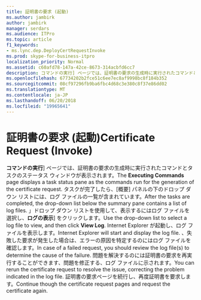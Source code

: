 ```yaml
---
title: 証明書の要求 (起動)
ms.author: jambirk
author: jambirk
manager: serdars
ms.audience: ITPro
ms.topic: article
f1_keywords:
- ms.lync.dep.DeployCertRequestInvoke
ms.prod: skype-for-business-itpro
localization_priority: Normal
ms.assetid: c60afd78-147a-42ce-8673-314acbfd6cc7
description: コマンドの実行] ページでは、証明書の要求の生成時に実行されたコマンドとタスクのステータス ウィンドウが表示されます。 タスクが完了したら、[概要] パネルの下のドロップ ダウン リストには、ログ ファイルの一覧が含まれています。 」ドロップ ダウン リストを使用して、表示するにはログ ファイルを選択し、ログの表示] をクリックします。 Internet Explorer が起動し、ログ ファイルを表示します。 、失敗した要求が発生した場合は、エラーの原因を特定するのにはログ ファイルを確認します。 問題を解決するのには証明書の要求を再実行することができます、問題を修正する、ログ ファイルに示されます。 証明書の要求ページを続行し、再度証明書を要求します。
ms.openlocfilehash: 67734202b2fce51c6ee7ec8af9998bc8f184b352
ms.sourcegitcommit: 08cf97296fb9ba6fbc4d68c3e380c8f37e86dd02
ms.translationtype: MT
ms.contentlocale: ja-JP
ms.lasthandoff: 06/20/2018
ms.locfileid: "19965641"
---
```

# <a name="certificate-request-invoke"></a><span data-ttu-id="2ba49-109">証明書の要求 (起動)</span><span class="sxs-lookup"><span data-stu-id="2ba49-109">Certificate Request (Invoke)</span></span>
 
<span data-ttu-id="2ba49-110">**コマンドの実行**] ページでは、証明書の要求の生成時に実行されたコマンドとタスクのステータス ウィンドウが表示されます。</span><span class="sxs-lookup"><span data-stu-id="2ba49-110">The **Executing Commands** page displays a task status pane as the commands run for the generation of the certificate request.</span></span> <span data-ttu-id="2ba49-111">タスクが完了したら、[概要] パネルの下のドロップ ダウン リストには、ログ ファイルの一覧が含まれています。</span><span class="sxs-lookup"><span data-stu-id="2ba49-111">After the tasks are completed, the drop-down list below the summary pane contains a list of log files.</span></span> <span data-ttu-id="2ba49-112">」ドロップ ダウン リストを使用して、表示するにはログ ファイルを選択し、**ログの表示**] をクリックします。</span><span class="sxs-lookup"><span data-stu-id="2ba49-112">Use the drop-down list to select a log file to view, and then click **View Log**.</span></span> <span data-ttu-id="2ba49-113">Internet Explorer が起動し、ログ ファイルを表示します。</span><span class="sxs-lookup"><span data-stu-id="2ba49-113">Internet Explorer will start and display the log file.</span></span> <span data-ttu-id="2ba49-114">、失敗した要求が発生した場合は、エラーの原因を特定するのにはログ ファイルを確認します。</span><span class="sxs-lookup"><span data-stu-id="2ba49-114">In case of a failed request, you should review the log file(s) to determine the cause of the failure.</span></span> <span data-ttu-id="2ba49-115">問題を解決するのには証明書の要求を再実行することができます、問題を修正する、ログ ファイルに示されます。</span><span class="sxs-lookup"><span data-stu-id="2ba49-115">You can rerun the certificate request to resolve the issue, correcting the problem indicated in the log file.</span></span> <span data-ttu-id="2ba49-116">証明書の要求ページを続行し、再度証明書を要求します。</span><span class="sxs-lookup"><span data-stu-id="2ba49-116">Continue though the certificate request pages and request the certificate again.</span></span>
  

